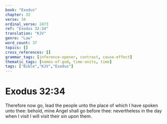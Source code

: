 ```yaml
---
book: "Exodus"
chapter: 32
verse: 34
ordinal_verse: 2473
ref: "Exodus 32:34"
translation: "KJV"
genre: "Law"
word_count: 37
topics: []
cross_references: []
grammar_tags: [inference-opener, contrast, cause-effect]
thematic_tags: [names-of-god, time-units, time]
tags: ["Bible","KJV","Exodus"]
---
```


# Exodus 32:34

Therefore now go, lead the people unto the place of which I have spoken unto thee: behold, mine Angel shall go before thee: nevertheless in the day when I visit I will visit their sin upon them.
